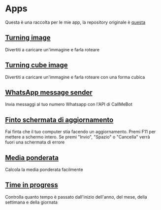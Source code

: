 # Apps
Questa è una raccolta per le mie app, la repository originale è [questa](https://github.com/ivanbeltrame/apps/)

## [Turning image](https://apps.ivanbeltrame.com/turn/)
Divertiti a caricare un'immagine e farla roteare

## [Turning cube image](https://apps.ivanbeltrame.com/turn-cube/)
Divertiti a caricare un'immagine e farla roteare con una forma cubica

## [WhatsApp message sender](https://apps.ivanbeltrame.com/whatsapp-message-sender/)
Invia messaggi al tuo numero Whatsapp con l'API di CallMeBot

## [Finto schermata di aggiornamento](https://apps.ivanbeltrame.com/fakeupdate/)
Fai finta che il tuo computer stia facendo un aggiornamento. Premi F11 per mettere a schermo intero. Se premi "Invio", "Spazio" o "Cancella" verrà fuori una schermata di errore

## [Media ponderata](https://apps.ivanbeltrame.com/weighted-average/)
Calcola la media ponderata facilmente

## [Time in progress](https://apps.ivanbeltrame.com/time/)
Controlla quanto tempo è passato dall'inizio dell'anno, del mese, della settimana e della giornata